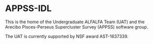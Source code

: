 # APPSS-IDL

This is the home of the Undergraduate ALFALFA Team (UAT) and the Arecibo Pisces-Perseus Supercluster Survey (APPSS) software group.

The UAT is currently supported by NSF award AST-1637339.
